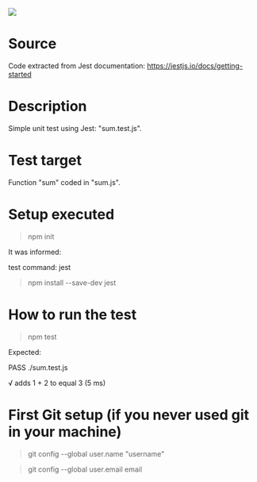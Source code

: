 ![](https://github.com/marcelodebittencourt/js_unit_test_jest/workflows/CI/badge.svg)

# Source
Code extracted from Jest documentation: https://jestjs.io/docs/getting-started

# Description

Simple unit test using Jest: "sum.test.js".

# Test target

Function "sum" coded in "sum.js".

# Setup executed

>npm init
 
   It was informed: 

   test command: jest

>npm install --save-dev jest

# How to run the test

>npm test

Expected:

 PASS  ./sum.test.js
 
  √ adds 1 + 2 to equal 3 (5 ms)

# First Git setup (if you never used git in your machine)

>git config --global user.name "username"

>git config --global user.email email